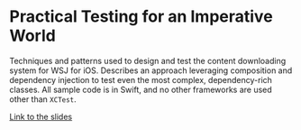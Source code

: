 # Practical Testing for an Imperative World

Techniques and patterns used to design and test the content downloading system for WSJ for iOS. Describes an approach leveraging composition and dependency injection to test even the most complex, dependency-rich classes. All sample code is in Swift, and no other frameworks are used other than `XCTest`.

[Link to the slides](https://github.com/robenkleene/testing-presentation/raw/master/testing-presentation.pdf)
